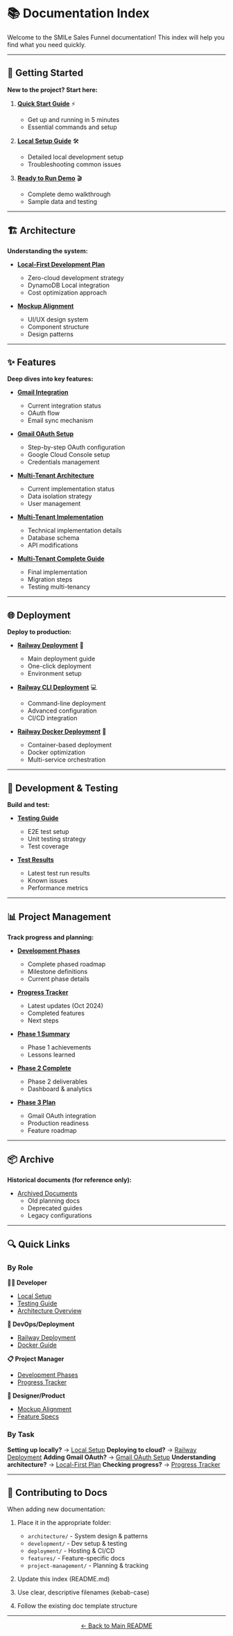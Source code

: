 # 📚 Documentation Index

Welcome to the SMILe Sales Funnel documentation! This index will help you find what you need quickly.

---

## 🚀 Getting Started

**New to the project? Start here:**

1. **[Quick Start Guide](QUICKSTART.md)** ⚡
   - Get up and running in 5 minutes
   - Essential commands and setup

2. **[Local Setup Guide](development/local-setup.md)** 🛠️
   - Detailed local development setup
   - Troubleshooting common issues

3. **[Ready to Run Demo](development/ready-to-run.md)** 🎬
   - Complete demo walkthrough
   - Sample data and testing

---

## 🏗️ Architecture

**Understanding the system:**

- **[Local-First Development Plan](architecture/local-first-plan.md)**
  - Zero-cloud development strategy
  - DynamoDB Local integration
  - Cost optimization approach

- **[Mockup Alignment](architecture/mockup-alignment.md)**
  - UI/UX design system
  - Component structure
  - Design patterns

---

## ✨ Features

**Deep dives into key features:**

- **[Gmail Integration](features/gmail-integration.md)**
  - Current integration status
  - OAuth flow
  - Email sync mechanism

- **[Gmail OAuth Setup](features/gmail-oauth-setup.md)**
  - Step-by-step OAuth configuration
  - Google Cloud Console setup
  - Credentials management

- **[Multi-Tenant Architecture](features/multi-tenant.md)**
  - Current implementation status
  - Data isolation strategy
  - User management

- **[Multi-Tenant Implementation](features/multi-tenant-implementation.md)**
  - Technical implementation details
  - Database schema
  - API modifications

- **[Multi-Tenant Complete Guide](features/multi-tenant-complete.md)**
  - Final implementation
  - Migration steps
  - Testing multi-tenancy

---

## 🌐 Deployment

**Deploy to production:**

- **[Railway Deployment](deployment/railway.md)** 🚂
  - Main deployment guide
  - One-click deployment
  - Environment setup

- **[Railway CLI Deployment](deployment/railway-cli.md)** 💻
  - Command-line deployment
  - Advanced configuration
  - CI/CD integration

- **[Railway Docker Deployment](deployment/railway-docker.md)** 🐳
  - Container-based deployment
  - Docker optimization
  - Multi-service orchestration

---

## 🧪 Development & Testing

**Build and test:**

- **[Testing Guide](development/testing.md)**
  - E2E test setup
  - Unit testing strategy
  - Test coverage

- **[Test Results](development/test-results.md)**
  - Latest test run results
  - Known issues
  - Performance metrics

---

## 📊 Project Management

**Track progress and planning:**

- **[Development Phases](project-management/phases.md)**
  - Complete phased roadmap
  - Milestone definitions
  - Current phase details

- **[Progress Tracker](project-management/progress.md)**
  - Latest updates (Oct 2024)
  - Completed features
  - Next steps

- **[Phase 1 Summary](project-management/phase-1-summary.md)**
  - Phase 1 achievements
  - Lessons learned

- **[Phase 2 Complete](project-management/phase-2-complete.md)**
  - Phase 2 deliverables
  - Dashboard & analytics

- **[Phase 3 Plan](project-management/phase-3-plan.md)**
  - Gmail OAuth integration
  - Production readiness
  - Feature roadmap

---

## 📦 Archive

**Historical documents (for reference only):**

- [Archived Documents](archive/)
  - Old planning docs
  - Deprecated guides
  - Legacy configurations

---

## 🔍 Quick Links

### By Role

**👨‍💻 Developer**
- [Local Setup](development/local-setup.md)
- [Testing Guide](development/testing.md)
- [Architecture Overview](architecture/local-first-plan.md)

**🚀 DevOps/Deployment**
- [Railway Deployment](deployment/railway.md)
- [Docker Guide](deployment/railway-docker.md)

**📋 Project Manager**
- [Development Phases](project-management/phases.md)
- [Progress Tracker](project-management/progress.md)

**🎨 Designer/Product**
- [Mockup Alignment](architecture/mockup-alignment.md)
- [Feature Specs](features/)

### By Task

**Setting up locally?** → [Local Setup](development/local-setup.md)
**Deploying to cloud?** → [Railway Deployment](deployment/railway.md)
**Adding Gmail OAuth?** → [Gmail OAuth Setup](features/gmail-oauth-setup.md)
**Understanding architecture?** → [Local-First Plan](architecture/local-first-plan.md)
**Checking progress?** → [Progress Tracker](project-management/progress.md)

---

## 📝 Contributing to Docs

When adding new documentation:

1. Place it in the appropriate folder:
   - `architecture/` - System design & patterns
   - `development/` - Dev setup & testing
   - `deployment/` - Hosting & CI/CD
   - `features/` - Feature-specific docs
   - `project-management/` - Planning & tracking

2. Update this index (README.md)

3. Use clear, descriptive filenames (kebab-case)

4. Follow the existing doc template structure

---

<div align="center">
  <p><a href="../README.md">← Back to Main README</a></p>
</div>
